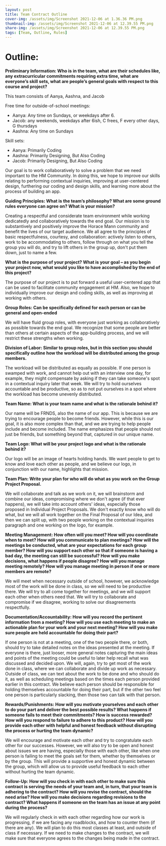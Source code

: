 ```yaml
---
layout: post
title: Team Contract Outline
cover-img: /assets/img/Screenshot 2021-12-06 at 1.36.36 PM.png
thumbnail-img: /assets/img/Screenshot 2021-12-06 at 12.39.55 PM.png
share-img: /assets/img/Screenshot 2021-12-06 at 12.39.55 PM.png
tags: [Team, Outline, Rules]
---
```


# Outline:

**Preliminary Information: Who is in the team, what are their schedules like, any extracurricular commitments requiring extra time, what are everyone’s skill sets, what are people’s general goals with respect to this course and project?**

This team consists of Aanya, Aashna, and Jacob

Free time for outside-of-school meetings:

* Aanya: Any time on Sundays, or weekdays after 6. 
* Jacob: any weekends, weekdays after 6ish, C frees, F every other days, G thursdays
* Aashna: Any time on Sundays

Skill sets:
* Aanya: Primarily Coding
* Aashna: Primarily Designing, But Also Coding
* Jacob: Primarily Designing, But Also Coding

Our goal is to work collaboratively to solve a problem that we need important to the HM Community. In doing this, we hope to improve our skills relating to performing contextual inquiries, improving at user-centered design, furthering our coding and design skills, and learning more about the process of building an app. 

**Guiding Principles: What is the team’s philosophy? What are some ground rules everyone can agree on? What is your mission?**

Creating a respectful and considerate team environment while working dedicatedly and collaboratively towards the end goal. Our mission is to substantively and positively improve the Horace Mann community and benefit the lives of our target audience. We all agree to the principles of basic respectfulness, courtesy, and collaboration: actively listen to others, work to be accommodating to others, follow through on what you tell the group you will do, and try to lift others in the group up, don't put them down, just to name a few. 

**What is the purpose of your project? What is your goal – as you begin your project now, what would you like to have accomplished by the end of this project?**

The purpose of our project is to put forward a useful user-centered app that can be used to facilitate community engagement at HM. Also, we hope to individually improve our design and coding skills, as well as improving at working with others. 

**Group Roles: Can be specifically defined for each person or can be general and open-ended**

We will have fluid group roles, with everyone just working as collaboratively as possible towards the end goal. We recognize that some people are better than others at certain aspects of the app-building process, and we will restrict these strengths when working. 

**Division of Labor: Similar to group roles, but in this section you should specifically outline how the workload will be distributed among the group members.**

The workload will be distributed as equally as possible. If one person is swamped with work, and cannot help out with an interview one day, for example, they might compensate by asking if they can take someone's spot in a contextual inquiry later that week. We will try to hold ourselves accountable and be productive, so as to not put ourselves in a spot where the workload has become unevenly distributed. 

**Team Name: What is your team name and what is the rationale behind it?**

Our name will be FRNDS, also the name of our app. This is because we are trying to encourage people to become friends. However, while this is our goal, it is also more complex than that, and we are trying to help people include and become included. The name emphasizes that people should not just be friends, but something beyond that, captured in our unique name. 

**Team Logo: What will be your project logo and what is the rationale behind it?**

Our logo will be an image of hearts holding hands. We want people to get to know and love each other as people, and we believe our logo, in conjunction with our name, highlights that mission. 

**Team Plan: Write your plan for who will do what as you work on the Group Project Proposal.**

We will collaborate and talk as we work on it, we will brainstorm and combine our ideas, compromising where we don't agree (if that ever happens), we will take into account others' ideas, especially those proposed in Individual Project Proposals. We don't exactly know who will do what, but we will all work together on the Final Proposal of our Idea, and then we can split up, with two people working on the contextual inquiries paragraph and one working on the logo, for example. 

**Meeting Management: How often will you meet? How will you coordinate when to meet? How will you communicate to plan meetings? How will the meetings be conducted, what are your expectations for each group member? How will you support each other so that if someone is having a bad day, the meeting can still be successful? How will you make decisions, what happens if people disagree? How will you manage meeting remotely? How will you manage meeting in person if one or more members are remote?**

We will meet when necessary outside of school, however, we acknowledge most of the work will be done in class, so we will need to be productive there. We will try to all come together for meetings, and we will support each other when others need that. We will try to collaborate and compromise if we disagree, working to solve our disagreements respectfully. 

**Documentation/Accountability: How will you record the pertinent information from a meeting? How will you use each meeting to make an actionable plan for your work and your next meeting? How will you make sure people are held accountable for doing their part?**

If one person is not at a meeting, one of the two people there, or both, should try to take detailed notes on the ideas presented at the meeting. If everyone is there, just looser, more general notes capturing the main ideas and points of the meeting could be useful to later help recall what was discussed and decided upon. We will, again, try to get most of the work done in class, where we can collaborate and divide up work as necessary. Outside of class, we can text about the work to be done and who should do it, as well as scheduling meetings based on the times each person provided earlier in this contract. We believe each person should be responsible for holding themselves accountable for doing their part, but if the other two feel one person is particularly slacking, then those two can talk with that person. 

**Rewards/Punishments: How will you motivate yourselves and each other to do your part and deliver the best possible results? What happens if someone fails to meet their commitments? How is success rewarded? How will you respond to failure to adhere to this product? How will you provide each other with helpful and honest feedback without disrupting the process or hurting the team dynamic?**

We will encourage and motivate each other and try to congratulate each other for our successes. However, we will also try to be open and honest about issues we are having, especially those with each other, like when one person is failing to meet the goals set for them, whether by themselves or by the group. This will provide a supportive and honest dynamic between the group, which will allow us to provide useful feedback to each other without hurting the team dynamic. 

**Follow-Up: How will you check in with each other to make sure this contract is serving the needs of your team and, in turn, that your team is adhering to the contract? How will you revise the contract, should the need arise? How will you make decisions regarding revisions to the contract? What happens if someone on the team has an issue at any point during the process?**

We will regularly check in with each other regarding how our work is progressing, if we are facing any roadblocks, and how to counter them (if there are any). We will plan to do this most classes at least, and outside of class if necessary. If we need to make changes to the contract, we will make sure that everyone agrees to the changes being made in the contract. 
